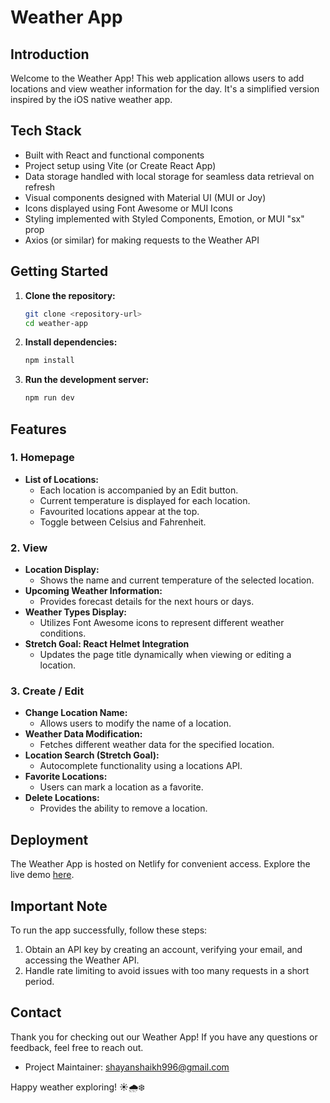 # Weather App

## Introduction

Welcome to the Weather App! This web application allows users to add locations and view weather information for the day. It's a simplified version inspired by the iOS native weather app.

## Tech Stack

- Built with React and functional components
- Project setup using Vite (or Create React App)
- Data storage handled with local storage for seamless data retrieval on refresh
- Visual components designed with Material UI (MUI or Joy)
- Icons displayed using Font Awesome or MUI Icons
- Styling implemented with Styled Components, Emotion, or MUI "sx" prop
- Axios (or similar) for making requests to the Weather API

## Getting Started

1. **Clone the repository:**

   ```bash
   git clone <repository-url>
   cd weather-app

2. **Install dependencies:**
    ```bash
    npm install

3. **Run the development server:**
    ```bash
    npm run dev

## Features

### 1. Homepage

- **List of Locations:**
  - Each location is accompanied by an Edit button.
  - Current temperature is displayed for each location.
  - Favourited locations appear at the top.
  - Toggle between Celsius and Fahrenheit.

### 2. View

- **Location Display:**
  - Shows the name and current temperature of the selected location.
- **Upcoming Weather Information:**
  - Provides forecast details for the next hours or days.
- **Weather Types Display:**
  - Utilizes Font Awesome icons to represent different weather conditions.
- **Stretch Goal: React Helmet Integration**
  - Updates the page title dynamically when viewing or editing a location.

### 3. Create / Edit

- **Change Location Name:**
  - Allows users to modify the name of a location.
- **Weather Data Modification:**
  - Fetches different weather data for the specified location.
- **Location Search (Stretch Goal):**
  - Autocomplete functionality using a locations API.
- **Favorite Locations:**
  - Users can mark a location as a favorite.
- **Delete Locations:**
  - Provides the ability to remove a location.

## Deployment

The Weather App is hosted on Netlify for convenient access. Explore the live demo [here](#insert-live-demo-link).

## Important Note

To run the app successfully, follow these steps:

1. Obtain an API key by creating an account, verifying your email, and accessing the Weather API.
2. Handle rate limiting to avoid issues with too many requests in a short period.

## Contact

Thank you for checking out our Weather App! If you have any questions or feedback, feel free to reach out.
- Project Maintainer: [shayanshaikh996@gmail.com](mailto:shayanshaikh996@gmail.com)

Happy weather exploring! ☀️🌧️❄️
